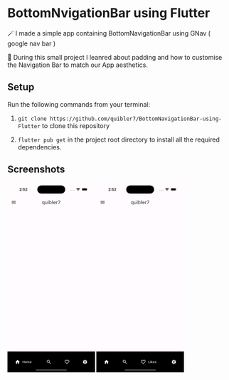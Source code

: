 
# BottomNvigationBar using Flutter

🪄 I made a simple app containing BottomNavigationBar using GNav ( google nav bar ) 

🧠 During this small project I leanred about padding and how to customise the Navigation Bar to match our App aesthetics. 

## Setup

Run the following commands from your terminal:

1) `git clone https://github.com/quibler7/BottomNavigationBar-using-Flutter` to clone this repository 

2) `flutter pub get` in the project root directory to install all the required dependencies.

## Screenshots 

  <img src = "lib/pages/screenshots/GNav1.png" height = 426 width = 196.5 >
  <img src = "lib/pages/screenshots/GNav2.png" height = 426 width = 196.5 >
